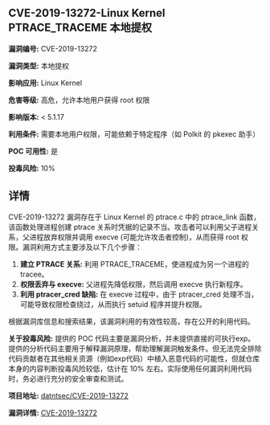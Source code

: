 ## CVE-2019-13272-Linux Kernel PTRACE_TRACEME 本地提权

**漏洞编号:** CVE-2019-13272

**漏洞类型:** 本地提权

**影响应用:** Linux Kernel

**危害等级:** 高危，允许本地用户获得 root 权限

**影响版本:** < 5.1.17

**利用条件:** 需要本地用户权限，可能依赖于特定程序（如 Polkit 的 pkexec 助手）

**POC 可用性:** 是

**投毒风险:** 10%

## 详情

CVE-2019-13272 漏洞存在于 Linux Kernel 的 ptrace.c 中的 ptrace_link 函数，该函数处理进程创建 ptrace 关系时凭据的记录不当。攻击者可以利用父子进程关系，父进程放弃权限并调用 execve (可能允许攻击者控制)，从而获得 root 权限。漏洞利用方式主要涉及以下几个步骤：

1.  **建立 PTRACE 关系:** 利用 PTRACE_TRACEME，使进程成为另一个进程的 tracee。
2.  **权限丢弃与 execve:** 父进程先降低权限，然后调用 execve 执行新程序。
3.  **利用 ptracer_cred 缺陷:**  在 execve 过程中，由于 ptracer_cred 处理不当，可能导致权限检查绕过，从而执行 setuid 程序并提升权限。

根据漏洞库信息和搜索结果，该漏洞利用的有效性较高，存在公开的利用代码。

**关于投毒风险:**
提供的 POC 代码主要是漏洞分析，并未提供直接的可执行exp。 提供的分析代码主要用于解释漏洞原理，帮助理解漏洞触发条件。但无法完全排除代码贡献者在其他相关资源（例如exp代码）中植入恶意代码的可能性，但就仓库本身的内容判断投毒风险较低，估计在 10% 左右。实际使用任何漏洞利用代码时，务必进行充分的安全审查和测试。

**项目地址:** [datntsec/CVE-2019-13272](https://github.com/datntsec/CVE-2019-13272)

**漏洞详情:** [CVE-2019-13272](https://nvd.nist.gov/vuln/detail/CVE-2019-13272)